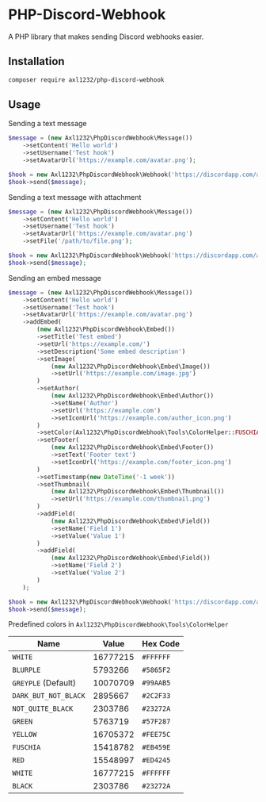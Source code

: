 # PHP-Discord-Webhook
A PHP library that makes sending Discord webhooks easier.

## Installation
```sh
composer require axl1232/php-discord-webhook
```

## Usage
Sending a text message
```php
$message = (new Axl1232\PhpDiscordWebhook\Message())
    ->setContent('Hello world')
    ->setUsername('Test hook')
    ->setAvatarUrl('https://example.com/avatar.png');

$hook = new Axl1232\PhpDiscordWebhook\Webhook('https://discordapp.com/api/webhooks/test/hook');
$hook->send($message);
```

Sending a text message with attachment
```php
$message = (new Axl1232\PhpDiscordWebhook\Message())
    ->setContent('Hello world')
    ->setUsername('Test hook')
    ->setAvatarUrl('https://example.com/avatar.png')
    ->setFile('/path/to/file.png');

$hook = new Axl1232\PhpDiscordWebhook\Webhook('https://discordapp.com/api/webhooks/test/hook');
$hook->send($message);
```

Sending an embed message
```php
$message = (new Axl1232\PhpDiscordWebhook\Message())
    ->setContent('Hello world')
    ->setUsername('Test hook')
    ->setAvatarUrl('https://example.com/avatar.png')
    ->addEmbed(
        (new Axl1232\PhpDiscordWebhook\Embed())
        ->setTitle('Test embed')
        ->setUrl('https://example.com/')
        ->setDescription('Some embed description')
        ->setImage(
            (new Axl1232\PhpDiscordWebhook\Embed\Image())
            ->setUrl('https://example.com/image.jpg')
        )
        ->setAuthor(
            (new Axl1232\PhpDiscordWebhook\Embed\Author())
            ->setName('Author')
            ->setUrl('https://example.com')
            ->setIconUrl('https://example.com/author_icon.png')
        )
        ->setColor(Axl1232\PhpDiscordWebhook\Tools\ColorHelper::FUSCHIA)
        ->setFooter(
            (new Axl1232\PhpDiscordWebhook\Embed\Footer())
            ->setText('Footer text')
            ->setIconUrl('https://example.com/footer_icon.png')
        )
        ->setTimestamp(new DateTime('-1 week'))
        ->setThumbnail(
            (new Axl1232\PhpDiscordWebhook\Embed\Thumbnail())
            ->setUrl('https://example.com/thumbnail.png')
        )
        ->addField(
            (new Axl1232\PhpDiscordWebhook\Embed\Field())
            ->setName('Field 1')
            ->setValue('Value 1')
        )
        ->addField(
            (new Axl1232\PhpDiscordWebhook\Embed\Field())
            ->setName('Field 2')
            ->setValue('Value 2')
        )
    );

$hook = new Axl1232\PhpDiscordWebhook\Webhook('https://discordapp.com/api/webhooks/test/hook');
$hook->send($message);
```

Predefined colors in `Axl1232\PhpDiscordWebhook\Tools\ColorHelper`

Name                 | Value     | Hex Code
---------------------|-----------|-----------
`WHITE`              | 16777215  | `#FFFFFF`
`BLURPLE`            | 5793266   | `#5865F2`
`GREYPLE` (Default)  | 10070709  | `#99AAB5`
`DARK_BUT_NOT_BLACK` | 2895667   | `#2C2F33`
`NOT_QUITE_BLACK`    | 2303786   | `#23272A`
`GREEN`              | 5763719   | `#57F287`
`YELLOW`             | 16705372  | `#FEE75C`
`FUSCHIA`            | 15418782  | `#EB459E`
`RED`                | 15548997  | `#ED4245`
`WHITE`              | 16777215  | `#FFFFFF`
`BLACK`              | 2303786   | `#23272A`
